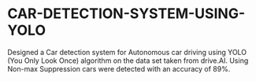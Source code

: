 # CAR-DETECTION-SYSTEM-USING-YOLO
Designed a Car detection system for Autonomous car driving using YOLO (You Only Look Once) algorithm on the data set taken from drive.AI. Using Non-max Suppression cars were detected with an accuracy of 89%.
